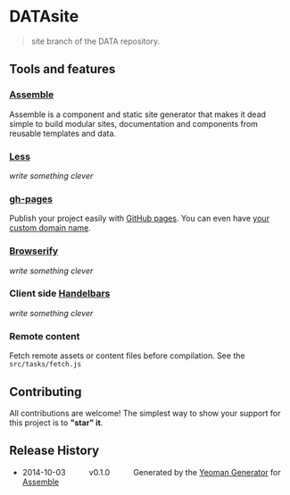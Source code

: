 # DATAsite

> site branch of the DATA repository.


## Tools and features

### [Assemble](http://assemble.io/)

Assemble is a component and static site generator that makes it dead simple to build modular sites, documentation and components from reusable templates and data.

### [Less](http://lesscss.org/)

_write something clever_


### [gh-pages](https://www.npmjs.org/package/grunt-gh-pages)

Publish your project easily with [GitHub pages](https://pages.github.com/).
You can even have [your custom domain name](https://help.github.com/articles/setting-up-a-custom-domain-with-github-pages/).


### [Browserify](http://browserify.org/)

_write something clever_



### Client side [Handelbars](http://handlebarsjs.com/)

_write something clever_


### Remote content

Fetch remote assets or content files before compilation.
See the `src/tasks/fetch.js`



## Contributing
All contributions are welcome! The simplest way to show your support for this project is to **"star" it**.


## Release History
 * 2014-10-03   v0.1.0   Generated by the [Yeoman Generator](https://github.com/assemble/generator-assemble) for [Assemble](http://assemble.io)
